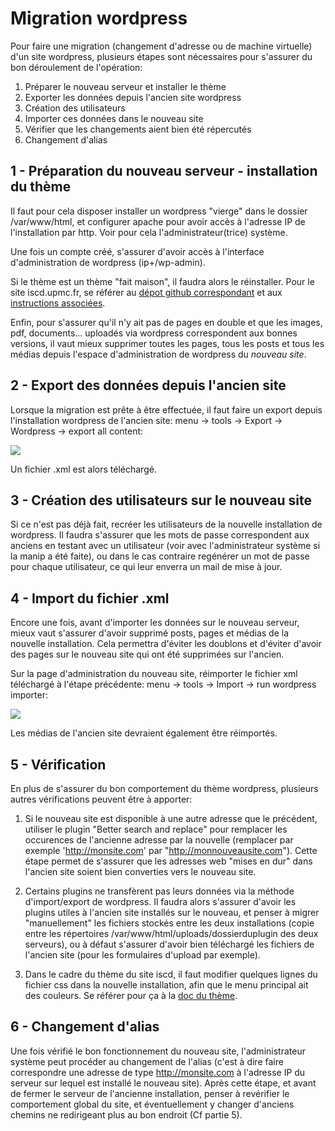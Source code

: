 # Migration wordpress
Pour faire une migration (changement d'adresse ou de machine virtuelle) d'un site wordpress, plusieurs étapes sont nécessaires pour s'assurer du bon déroulement de l'opération:
1. Préparer le nouveau serveur et installer le thème
2. Exporter les données depuis l'ancien site wordpress
3. Création des utilisateurs
4. Importer ces données dans le nouveau site
5. Vérifier que les changements aient bien été répercutés
6. Changement d'alias

## 1 - Préparation du nouveau serveur - installation du thème
Il faut pour cela disposer installer un wordpress "vierge" dans le dossier /var/www/html, et configurer apache pour avoir accès à l'adresse IP de l'installation par http. Voir pour cela l'administrateur(trice) système.

Une fois un compte créé, s'assurer d'avoir accès à l'interface d'administration de wordpress (ip+/wp-admin).

Si le thème est un thème "fait maison", il faudra alors le réinstaller. Pour le site iscd.upmc.fr, se référer au [dépot github correspondant](https://github.com/ISCDdocs/wordpressISCD) et aux [instructions associées](https://iscddocs.github.io/docs/iscdupmc/theme.html).

Enfin, pour s'assurer qu'il n'y ait pas de pages en double et que les images, pdf, documents... uploadés via wordpress correspondent aux bonnes versions, il vaut mieux supprimer toutes les pages, tous les posts et tous les médias depuis l'espace d'administration de wordpress du *nouveau site*.

## 2 - Export des données depuis l'ancien site
Lorsque la migration est prête à être effectuée, il faut faire un export depuis l'installation wordpress de l'ancien site: menu -> tools -> Export -> Wordpress -> export all content:

![](https://www.elegantthemes.com/blog/wp-content/uploads/2014/01/screenshot7.jpg)

Un fichier .xml est alors téléchargé.

## 3 - Création des utilisateurs sur le nouveau site
Si ce n'est pas déjà fait, recréer les utilisateurs de la nouvelle installation de wordpress. Il faudra s'assurer que les mots de passe correspondent aux anciens en testant avec un utilisateur (voir avec l'administrateur système si la manip a été faite), ou dans le cas contraire regénérer un mot de passe pour chaque utilisateur, ce qui leur enverra un mail de mise à jour.

## 4 - Import du fichier .xml
Encore une fois, avant d'importer les données sur le nouveau serveur, mieux vaut s'assurer d'avoir supprimé posts, pages et médias de la nouvelle installation. Cela permettra d'éviter les doublons et d'éviter d'avoir des pages sur le nouveau site qui ont été supprimées sur l'ancien.

Sur la page d'administration du nouveau site, réimporter le fichier xml téléchargé à l'étape précédente: menu -> tools -> Import -> run wordpress importer:

![](https://www.elegantthemes.com/blog/wp-content/uploads/2014/01/screenshot3.jpg)

Les médias de l'ancien site devraient également être réimportés.

## 5 - Vérification
En plus de s'assurer du bon comportement du thème wordpress, plusieurs autres vérifications peuvent être à apporter:

1. Si le nouveau site est disponible à une autre adresse que le précédent, utiliser le plugin "Better search and replace" pour remplacer les occurences de l'ancienne adresse par la nouvelle (remplacer par exemple 'http://monsite.com' par "http://monnouveausite.com").
Cette étape permet de s'assurer que les adresses web "mises en dur" dans l'ancien site soient bien converties vers le nouveau site. 

2. Certains plugins ne transfèrent pas leurs données via la méthode d'import/export de wordpress. Il faudra alors s'assurer d'avoir les plugins utiles à l'ancien site installés sur le nouveau, et penser à migrer "manuellement" les fichiers stockés entre les deux installations (copie entre les répertoires /var/www/html/uploads/dossierduplugin des deux serveurs), ou à défaut s'assurer d'avoir bien téléchargé les fichiers de l'ancien site (pour les formulaires d'upload par exemple).

3. Dans le cadre du thème du site iscd, il faut modifier quelques lignes du fichier css dans la nouvelle installation, afin que le menu principal ait des couleurs. Se référer pour ça à la [doc du thème](https://iscddocs.github.io/docs/iscdupmc/theme.html).

## 6 - Changement d'alias
Une fois vérifié le bon fonctionnement du nouveau site, l'administrateur système peut procéder au changement de l'alias (c'est à dire faire correspondre une adresse de type http://monsite.com à l'adresse IP du serveur sur lequel est installé le nouveau site). Après cette étape, et avant de fermer le serveur de l'ancienne installation, penser à revérifier le comportement global du site, et éventuellement y changer d'anciens chemins ne redirigeant plus au bon endroit (Cf partie 5).
